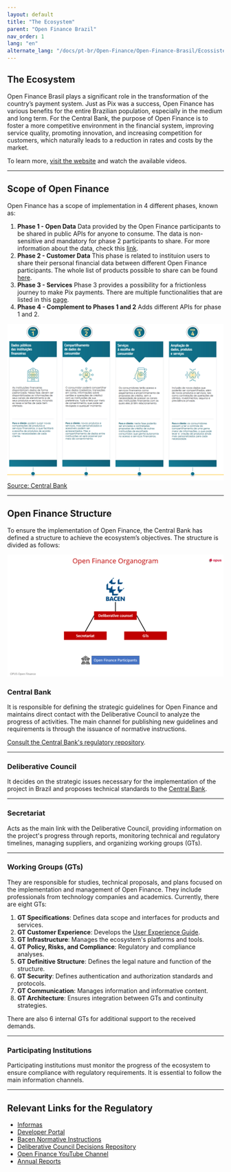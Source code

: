 ```yaml
---
layout: default
title: "The Ecosystem"
parent: "Open Finance Brazil"
nav_order: 1
lang: "en"
alternate_lang: "/docs/pt-br/Open-Finance/Open-Finance-Brasil/Ecossistema/OFB-Ecossistema/"
---
```


## The Ecosystem

Open Finance Brasil plays a significant role in the transformation of the country’s payment system. Just as Pix was a success, Open Finance has various benefits for the entire Brazilian population, especially in the medium and long term. For the Central Bank, the purpose of Open Finance is to foster a more competitive environment in the financial system, improving service quality, promoting innovation, and increasing competition for customers, which naturally leads to a reduction in rates and costs by the market.

To learn more, [visit the website](https://openfinancebrasil.org.br/conheca-o-open-finance/) and watch the available videos.

---

## Scope of Open Finance

Open Finance has a scope of implementation in 4 different phases, known as:

1. **Phase 1 - Open Data**
    Data provided by the Open Finance participants to be shared in public APIs for anyone to consume. The data is non-sensitive and mandatory for phase 2 participants to share. For more information about the data, check this [link](../PerfisOFB/Dados-abertos.html).
2. **Phase 2 - Customer Data**
    This phase is related to instituion users to share their personal financial data between different Open Finance participants. The whole list of products possible to share can be found [here](../PerfisOFB/OFB-Transmissor.html).
3. **Phase 3 - Services**
    Phase 3 provides a possibility for a frictionless journey to make Pix payments. There are multiple functionalities that are listed in this [page](../PerfisOFB/OFB-Detentor.html).
4. **Phase 4 - Complement to Phases 1 and 2**
    Adds different APIs for phase 1 and 2.

![Open Finance Scope](./images/Escopo_OF.png)
[Source: Central Bank](https://openfinancebrasil.org.br/conheca-o-open-finance/)

---

## Open Finance Structure

To ensure the implementation of Open Finance, the Central Bank has defined a structure to achieve the ecosystem’s objectives. The structure is divided as follows:

![Open Finance Organization Chart](./images/Organograma_OF.png)

### Central Bank

It is responsible for defining the strategic guidelines for Open Finance and maintains direct contact with the Deliberative Council to analyze the progress of activities. The main channel for publishing new guidelines and requirements is through the issuance of normative instructions.

[Consult the Central Bank's regulatory repository](https://www.bcb.gov.br/estabilidadefinanceira/buscanormas).

---

### Deliberative Council

It decides on the strategic issues necessary for the implementation of the project in Brazil and proposes technical standards to the [Central Bank](https://www.bcb.gov.br/).

---

### Secretariat

Acts as the main link with the Deliberative Council, providing information on the project's progress through reports, monitoring technical and regulatory timelines, managing suppliers, and organizing working groups (GTs).

---

### Working Groups (GTs)

They are responsible for studies, technical proposals, and plans focused on the implementation and management of Open Finance. They include professionals from technology companies and academics. Currently, there are eight GTs:

1. **GT Specifications**: Defines data scope and interfaces for products and services.
2. **GT Customer Experience**: Develops the [User Experience Guide](https://openfinancebrasil.atlassian.net/wiki/spaces/OF/pages/17378535/Guia+de+Experi+ncia+do+Usu+rio).
3. **GT Infrastructure**: Manages the ecosystem's platforms and tools.
4. **GT Policy, Risks, and Compliance**: Regulatory and compliance analyses.
5. **GT Definitive Structure**: Defines the legal nature and function of the structure.
6. **GT Security**: Defines authentication and authorization standards and protocols.
7. **GT Communication**: Manages information and informative content.
8. **GT Architecture**: Ensures integration between GTs and continuity strategies.

There are also 6 internal GTs for additional support to the received demands.

---

### Participating Institutions

Participating institutions must monitor the progress of the ecosystem to ensure compliance with regulatory requirements. It is essential to follow the main information channels.

---

## Relevant Links for the Regulatory

- [Informas](https://openfinancebrasil.atlassian.net/wiki/spaces/OF/pages/17367115/Reposit+rio+de+Informes)
- [Developer Portal](https://openfinancebrasil.atlassian.net/wiki/spaces/OF/overview)
- [Bacen Normative Instructions](https://www.bcb.gov.br/estabilidadefinanceira/buscanormas)
- [Deliberative Council Decisions Repository](https://openfinancebrasil.org.br/decisoes-do-conselho-deliberativo/)
- [Open Finance YouTube Channel](https://www.youtube.com/@openfinancebrasil/videos)
- [Annual Reports](https://openfinancebrasil.org.br/relatorios/)
